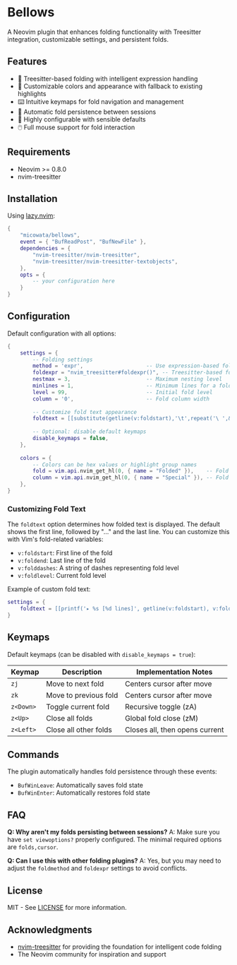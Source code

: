# Bellows

A Neovim plugin that enhances folding functionality with Treesitter integration, customizable settings, and persistent folds.

## Features

- 🌲 Treesitter-based folding with intelligent expression handling
- 🎨 Customizable colors and appearance with fallback to existing highlights
- ⌨️  Intuitive keymaps for fold navigation and management
- 💾 Automatic fold persistence between sessions
- 🔧 Highly configurable with sensible defaults
- 🖱️  Full mouse support for fold interaction

## Requirements

- Neovim >= 0.8.0
- nvim-treesitter

## Installation

Using [lazy.nvim](https://github.com/folke/lazy.nvim):

```lua
{
    "micowata/bellows",
    event = { "BufReadPost", "BufNewFile" },
    dependencies = {
        "nvim-treesitter/nvim-treesitter",
        "nvim-treesitter/nvim-treesitter-textobjects",
    },
    opts = {
        -- your configuration here
    }
}
```
## Configuration

Default configuration with all options:

```lua
{
    settings = {
        -- Folding settings
        method = 'expr',                    -- Use expression-based folding
        foldexpr = "nvim_treesitter#foldexpr()", -- Treesitter-based fold expression
        nestmax = 3,                        -- Maximum nesting level
        minlines = 1,                       -- Minimum lines for a fold
        level = 99,                         -- Initial fold level
        column = '0',                       -- Fold column width
        
        -- Customize fold text appearance
        foldtext = [[substitute(getline(v:foldstart),'\t',repeat('\ ',&tabstop),'g').' ... '.trim(getline(v:foldend))]],
        
        -- Optional: disable default keymaps
        disable_keymaps = false,
    },
    
    colors = {
        -- Colors can be hex values or highlight group names
        fold = vim.api.nvim_get_hl(0, { name = "Folded" }),    -- Fold text color
        column = vim.api.nvim_get_hl(0, { name = "Special" }), -- Fold column color
    },
}
```

### Customizing Fold Text

The `foldtext` option determines how folded text is displayed. The default shows the first line, followed by "..." and the last line. You can customize this with Vim's fold-related variables:

- `v:foldstart`: First line of the fold
- `v:foldend`: Last line of the fold
- `v:folddashes`: A string of dashes representing fold level
- `v:foldlevel`: Current fold level

Example of custom fold text:

```lua
settings = {
    foldtext = [[printf('▸ %s [%d lines]', getline(v:foldstart), v:foldend-v:foldstart+1)]],
}
```

## Keymaps

Default keymaps (can be disabled with `disable_keymaps = true`):

| Keymap    | Description           | Implementation Notes |
|-----------|----------------------|---------------------|
| `zj`      | Move to next fold    | Centers cursor after move |
| `zk`      | Move to previous fold| Centers cursor after move |
| `z<Down>` | Toggle current fold  | Recursive toggle (zA) |
| `z<Up>`   | Close all folds     | Global fold close (zM) |
| `z<Left>` | Close all other folds| Closes all, then opens current |

## Commands

The plugin automatically handles fold persistence through these events:

- `BufWinLeave`: Automatically saves fold state
- `BufWinEnter`: Automatically restores fold state

## FAQ

**Q: Why aren't my folds persisting between sessions?**
A: Make sure you have `set viewoptions?` properly configured. The minimal required options are `folds,cursor`.

**Q: Can I use this with other folding plugins?**
A: Yes, but you may need to adjust the `foldmethod` and `foldexpr` settings to avoid conflicts.

## License

MIT - See [LICENSE](./LICENSE) for more information.

## Acknowledgments

- [nvim-treesitter](https://github.com/nvim-treesitter/nvim-treesitter) for providing the foundation for intelligent code folding
- The Neovim community for inspiration and support
